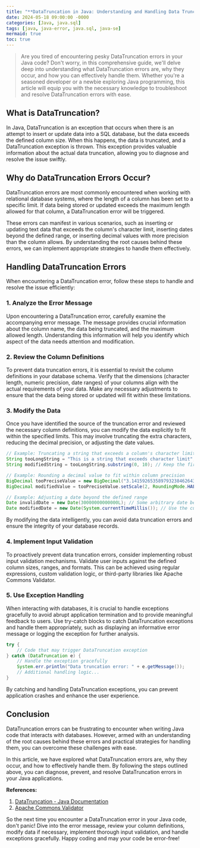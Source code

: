 ```yaml
---
title: "**DataTruncation in Java: Understanding and Handling Data Truncation Errors**"
date: 2024-05-18 09:00:00 -0000
categories: [Java, java.sql]
tags: [java, java-error, java.sql, java-se]
mermaid: true
toc: true
---
```



> Are you tired of encountering pesky DataTruncation errors in your Java code? Don't worry, in this comprehensive guide, we'll delve deep into understanding what DataTruncation errors are, why they occur, and how you can effectively handle them. Whether you're a seasoned developer or a newbie exploring Java programming, this article will equip you with the necessary knowledge to troubleshoot and resolve DataTruncation errors with ease.

## **What is DataTruncation?**

In Java, DataTruncation is an exception that occurs when there is an attempt to insert or update data into a SQL database, but the data exceeds the defined column size. When this happens, the data is truncated, and a DataTruncation exception is thrown. This exception provides valuable information about the actual data truncation, allowing you to diagnose and resolve the issue swiftly.

## **Why do DataTruncation Errors Occur?**

DataTruncation errors are most commonly encountered when working with relational database systems, where the length of a column has been set to a specific limit. If data being stored or updated exceeds the maximum length allowed for that column, a DataTruncation error will be triggered.

These errors can manifest in various scenarios, such as inserting or updating text data that exceeds the column's character limit, inserting dates beyond the defined range, or inserting decimal values with more precision than the column allows. By understanding the root causes behind these errors, we can implement appropriate strategies to handle them effectively.

## **Handling DataTruncation Errors**

When encountering a DataTruncation error, follow these steps to handle and resolve the issue efficiently:

### 1. Analyze the Error Message

Upon encountering a DataTruncation error, carefully examine the accompanying error message. The message provides crucial information about the column name, the data being truncated, and the maximum allowed length. Understanding this information will help you identify which aspect of the data needs attention and modification.

### 2. Review the Column Definitions

To prevent data truncation errors, it is essential to revisit the column definitions in your database schema. Verify that the dimensions (character length, numeric precision, date ranges) of your columns align with the actual requirements of your data. Make any necessary adjustments to ensure that the data being stored or updated will fit within these limitations.

### 3. Modify the Data

Once you have identified the source of the truncation error and reviewed the necessary column definitions, you can modify the data explicitly to fit within the specified limits. This may involve truncating the extra characters, reducing the decimal precision, or adjusting the date values.

```java
// Example: Truncating a string that exceeds a column's character limit
String tooLongString = "This is a string that exceeds character limit";
String modifiedString = tooLongString.substring(0, 10); // Keep the first 10 characters

// Example: Rounding a decimal value to fit within column precision
BigDecimal tooPreciseValue = new BigDecimal("3.141592653589793238462643383279");
BigDecimal modifiedValue = tooPreciseValue.setScale(2, RoundingMode.HALF_UP); // Round to 2 decimal places

// Example: Adjusting a date beyond the defined range
Date invalidDate = new Date(30000000000000L); // Some arbitrary date beyond the defined range
Date modifiedDate = new Date(System.currentTimeMillis()); // Use the current date instead
```

By modifying the data intelligently, you can avoid data truncation errors and ensure the integrity of your database records.

### 4. Implement Input Validation

To proactively prevent data truncation errors, consider implementing robust input validation mechanisms. Validate user inputs against the defined column sizes, ranges, and formats. This can be achieved using regular expressions, custom validation logic, or third-party libraries like Apache Commons Validator.

### 5. Use Exception Handling

When interacting with databases, it is crucial to handle exceptions gracefully to avoid abrupt application termination and to provide meaningful feedback to users. Use try-catch blocks to catch DataTruncation exceptions and handle them appropriately, such as displaying an informative error message or logging the exception for further analysis.

```java
try {
    // Code that may trigger DataTruncation exception
} catch (DataTruncation e) {
    // Handle the exception gracefully
    System.err.println("Data truncation error: " + e.getMessage());
    // Additional handling logic...
}
```

By catching and handling DataTruncation exceptions, you can prevent application crashes and enhance the user experience.

## **Conclusion**

DataTruncation errors can be frustrating to encounter when writing Java code that interacts with databases. However, armed with an understanding of the root causes behind these errors and practical strategies for handling them, you can overcome these challenges with ease.

In this article, we have explored what DataTruncation errors are, why they occur, and how to effectively handle them. By following the steps outlined above, you can diagnose, prevent, and resolve DataTruncation errors in your Java applications.

**References:**

1. [DataTruncation - Java Documentation](https://docs.oracle.com/javase/8/docs/api/java/sql/DataTruncation.html)
2. [Apache Commons Validator](https://commons.apache.org/proper/commons-validator/)

So the next time you encounter a DataTruncation error in your Java code, don't panic! Dive into the error message, review your column definitions, modify data if necessary, implement thorough input validation, and handle exceptions gracefully. Happy coding and may your code be error-free!